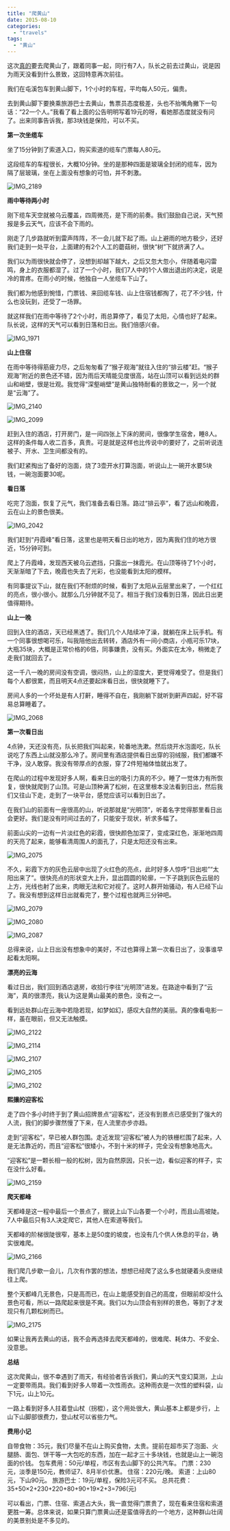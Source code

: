 ```yaml
---
title: "爬黄山"
date: 2015-08-10
categories: 
  - "travels"
tags: 
  - "黄山"
---
```


这次[真的](http://www.jfsay.com/archives/937.html)要去爬黄山了，跟着同事一起，同行有7人，队长之前去过黄山，说是因为雨天没看到什么景致，这回特意再次前往。

我们在屯溪包车到黄山脚下，1个小时的车程，平均每人50元，偏贵。

去到黄山脚下要换乘旅游巴士去黄山，售票员态度极差，头也不抬嘴角撇下一句话：“22一个人。”我看了看上面的公告明明写着19元的呀，看她那态度就没有问了。出来同事告诉我，那3块钱是保险，可以不买。

**第一次坐缆车**

坐了15分钟到了索道入口，购买索道的缆车门票每人80元。

这段缆车的车程很长，大概10分钟。坐的是那种四面是玻璃全封闭的缆车，因为隔了层玻璃，坐在上面没有想象的可怕，并不刺激。

![IMG_2189](images/20425572066_230c94a52b_z.jpg)

**雨中等待两小时**

刚下缆车天空就被乌云覆盖，四周微亮，是下雨的前奏。我们鼓励自己说，天气预报是多云天气，应该不会下雨的。

刚走了几步路就听到雷声阵阵，不一会儿就下起了雨。山上避雨的地方极少，还好我们走到一处平台，上面建的有2个人工的蘑菇树，很快“树”下就挤满了人。

我们以为雨很快就会停了，没想到却越下越大，之后又忽大忽小，伴随着电闪雷鸣，身上的衣服都湿了。过了一个小时，我们7人中的1个人做出退出的决定，说是冷的胃疼。在雨小的时候，他独自一人坐缆车下山了。

我们都为他感到惋惜，门票钱、来回缆车钱、山上住宿钱都掏了，花了不少钱，什么也没玩到，还受了一场罪。

就这样我们在雨中等待了2个小时，雨总算停了，看见了太阳，心情也好了起来。队长说，这样的天气可以看到日落和日出。我们倍感兴奋。

![IMG_1971](images/20263765558_73abf991f9_z.jpg)

**山上住宿**

在雨中等待得筋疲力尽，之后匆匆看了“猴子观海”就往入住的“排云楼”赶。“猴子观海”附近的景色还不错，因为雨后天晴能见度很高，站在山顶可以看到远处的群山和峭壁，很是壮观。我觉得“深壑峭壁”是黄山独特耐看的景致之一，另一个就是“云海”了。

![IMG_2140](images/20263710488_2753ce7825_z.jpg)

![IMG_2099](images/20451761875_a7b187cdd2_z.jpg)

赶到入住的酒店，打开房门，是一间四张上下床的房间，很像学生宿舍，睡8人。这样的条件每人收二百多，真贵。可是就是这样也比传说中的要好了，之前听说连被子、开水、卫生间都没有的。

我们赶紧掏出了备好的泡面，烧了3壶开水打算泡面，听说山上一碗开水要5块钱，一碗泡面要30呢。

**看日落**

吃完了泡面，恢复了元气，我们准备去看日落。路过“排云亭”，看了远山和晚霞，云在山上的景色很美。

![IMG_2042](images/20263760978_74bc48eb65_z.jpg)

我们赶到“丹霞峰”看日落，这里也是明天看日出的地方，因为离我们住的地方很近，15分钟可到。

爬上了丹霞峰，发现西天被乌云遮挡，只露出一抹霞光。在山顶等待了1个小时，天渐渐暗了下去，晚霞也失去了光彩，也没能看到太阳的模样。

有同事提议下山，就在我们不耐烦的时候，看到了太阳从云层里出来了，一个红红的亮点，很小很小。就那么几分钟就不见了。相当于我们没看到日落，因此日出更值得期待。

**山上一晚**

回到入住的酒店，天已经黑透了。我们几个人陆续冲了澡，就躺在床上玩手机。有一个同事很想喝可乐，叫我陪他出去转转，酒店外有一间小商店，小瓶可乐17块，大瓶35块，大概是正常价格的6倍，同事嫌贵，没有买。外面实在太冷，稍微走了走我们就回去了。

这一千八一晚的房间没有空调，很闷热，山上的湿度大，更觉得难受了。但是我们每个人都很累，而且明天4点还要起床看日出，很快就睡下了。

房间人多的一个坏处是有人打鼾，睡得不自在，我刚躺下就听到鼾声四起，好不容易总算睡着了。

![IMG_2068](images/20263678740_3cd8d20a34_z.jpg)

**第一次看日出**

4点钟，天还没有亮，队长把我们叫起来，轮番地洗漱。然后烧开水泡面吃，队长说吃了东西上山就没那么冷了。房间里有酒店提供看日出穿的羽绒服，我们都嫌不干净，没人敢穿。我没有带厚点的衣服，穿了2件短袖体恤就出发了。

在爬山的过程中发现好多人啊，看来日出的吸引力真的不少。睡了一觉体力有所恢复，很快就爬到了山顶。可是山顶种满了松树，在这里根本没法看到日出，然后我们又往山下走，走到了一块平台，感觉应该可以看到日出了。

在我们山的前面有一座很高的山，听说那就是“光明顶”，听着名字觉得那里看日出会更好。我们是没有时间过去的了，只能安于现状，祈求多幅了。

前面山尖的一边有一片淡红色的彩霞，很快颜色加深了，变成深红色，渐渐地四周的天亮了起来，能够看清周围人的面孔了，只是太阳还没有出来。

![IMG_2075](images/20458012431_edf11e38c8_z.jpg)

不久，彩霞下方的灰色云层中出现了火红色的亮点，此时好多人惊呼“日出啦”“太阳出来了”。很快亮点的形状变大上升，显出圆圆的轮廓，一下子跳到灰色云层的上方，光线也射了出来，肉眼无法和它对视了。这时人群开始骚动，有人已经下山了。我没有想到这样日出就看完了，整个过程也就两三分钟吧。

![IMG_2079](images/20458009031_756f4394e5_z.jpg)

![IMG_2080](images/20451768395_14e7598909_z.jpg)

![IMG_2087](images/20265114549_3432d55dca_z.jpg)

总得来说，山上日出没有想象中的美好，不过也算得上第一次看日出了，没事谁早起看太阳啊。

**漂亮的云海**

看过日出，我们回到酒店退房，收拾行李往“光明顶”进发。在路途中看到了“云海”，真的很漂亮，我认为这是黄山最美的景色，没有之一。

看到远处群山在云海中若隐若现，如梦如幻，感叹大自然的美丽。真的像看电影一样，虽在眼前，但又无法触摸。

![IMG_2122](images/20443050042_70a36a2fea_z.jpg)

![IMG_2114](images/20263642070_1306a6cf6c_z.jpg)

![IMG_2107](images/19829095504_3fefcf0ba4_z.jpg)

![IMG_2105](images/20457989881_a7cc3b768c_z.jpg)

![IMG_2102](images/20451754885_d3ff7f4035_z.jpg)

**熙攘的迎客松**

走了四个多小时终于到了黄山招牌景点“迎客松”，还没有到景点已感受到了强大的人流，我们的脚步骤然慢了下来，在人流里亦步亦趋。

走到“迎客松”，早已被人群包围。走近发现“迎客松”被人为的铁栅栏围了起来，人是无法靠近的，而且“迎客松”很矮小，不到十米的样子，完全没有想象地高大。

“迎客松”是一颗长相一般的松树，因为自然原因，只长一边，看似迎客的样子，实在没什么好看。

![IMG_2159](images/20425504286_8be30e244a_z.jpg)

**爬天都峰**

天都峰是这一程中最后一个景点了，据说上山下山各要一个小时，而且山高坡陡。7人中最后只有3人决定爬它，其他人在索道等我们。

天都峰的阶梯很陡很窄，基本上是50度的坡度，也没有几个供人休息的平台，确实很难爬。

![IMG_2166](images/20457962691_7ab93fafe3_z.jpg)

我们爬几步歇一会儿，几次有作罢的想法，想想已经爬了这么多也就硬着头皮继续往上爬。

整个天都峰几无景色，只是高而已，在山上能感受到自己的高度，但眼前却没什么景色可看，所以一路爬起来很是不爽。我们以为山顶会有别样的景色，等到了才发现只有几颗松树而已。

![IMG_2175](images/20425492736_324bae3969_z.jpg)

如果让我再去黄山的话，我不会再选择去爬天都峰的，很难爬、耗体力、不安全、没意思。

**总结**

这次爬黄山，很不幸遇到了雨天，有经验者告诉我们，黄山的天气变幻莫测，上山一定要带雨具。我们看到好多人带着一次性雨衣。这种雨衣是一次性的塑料袋，山下1元，山上10元。

一路上看到好多人拄着登山杖（拐棍），这个用处很大，黄山基本上都是步行，上山下山脚部很费力，登山杖可以省些力气。

**费用小记**

自带食物：35元，我们尽量不在山上购买食物，太贵。提前在超市买了泡面、火腿肠、面包、饼干等一大包吃的东西，加在一起才三十多块钱，也就是山上一碗泡面的价钱。 包车费用：50元/单程，市区有去山脚下的公共汽车。 门票：230元，淡季是150元，教师证7、8月半价优惠。 住宿：220元/晚。 索道：上山80元，下山90元。 旅游巴士：19元/单程，保险3元可不买。 总共花费：35+50×2+230+220+80+90+19×2+3=796(元)

可以看出，门票、住宿、索道占大头，我一直觉得门票贵了，现在看来住宿和索道更胜一筹。总体来说，如果只算门票黄山还是蛮值得去的一个地方，这种群山壮阔的美景别处是不多见的。
